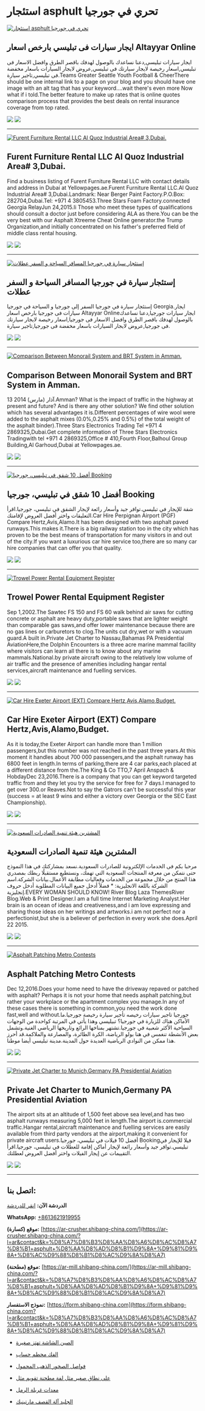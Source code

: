 # استئجار asphult تحري في جورجيا

<a href="https://swt.shibang-china.com/?l=ar&img&k=%D8%A7%D8%B3%D8%AA%D8%A6%D8%AC%D8%A7%D8%B1+asphult+%D8%AA%D8%AD%D8%B1%D9%8A+%D9%81%D9%8A+%D8%AC%D9%88%D8%B1%D8%AC%D9%8A%D8%A7" target="_blank">![استئجار asphult تحري في جورجيا](http://static.shibang-china.com/all-800x300/1392.jpg)</a>

## ايجار سيارات فى تبليسي بارخص اسعار Altayyar Online
ايجار سيارات تبليسي,دعنا نساعدك بالوصول لهدفك باقصر الطرق وافضل الاسعار فى تبليسي,اسعار رخيصة لايجار سيارتك فى تبليسي,عروض لايجار السيارات باسعار مخفضة فى تبليسي,تاجير سيارة.Teams Greater Seattle Youth Football &amp; CheerThere should be one internal link to a page on your blog and you should have one image with an alt tag that has your keyword….wait there&#39;s even more Now what if i told.The better feature to make up rates that is online quotes comparison process that provides the best deals on rental insurance coverage from top rated.


<a href="https://whatsapp.shibangsoft.com/WhatsApp.php" target="_blank" title="WhatsApp">![](http://static.shibang-china.com/icon/whatsapp.png)</a> <a href="https://swt.shibang-china.com/?l=ar&icon&k=%D8%A7%D8%B3%D8%AA%D8%A6%D8%AC%D8%A7%D8%B1+asphult+%D8%AA%D8%AD%D8%B1%D9%8A+%D9%81%D9%8A+%D8%AC%D9%88%D8%B1%D8%AC%D9%8A%D8%A7" target="_blank">![](http://static.shibang-china.com/icon/chat-ar.png)</a>

---

<a href="https://swt.shibang-china.com/?l=ar&img&k=%D8%A7%D8%B3%D8%AA%D8%A6%D8%AC%D8%A7%D8%B1+asphult+%D8%AA%D8%AD%D8%B1%D9%8A+%D9%81%D9%8A+%D8%AC%D9%88%D8%B1%D8%AC%D9%8A%D8%A7" target="_blank">![Furent Furniture Rental LLC Al Quoz Industrial Area# 3,Dubai.](http://static.shibang-china.com/all-800x300/1431.jpg)</a>

## Furent Furniture Rental LLC Al Quoz Industrial Area# 3,Dubai.
Find a business listing of Furent Furniture Rental LLC with contact details and address in Dubai at Yellowpages.ae.Furent Furniture Rental LLC.Al Quoz Industrial Area# 3,Dubai.Landmark: Near Berger Paint Factory.P.O.Box: 282704,Dubai.Tel: +971 4 3805453.Three Stars Foam Factory.connected Georgia RelayJun 24,2015.Ii Those who meet these types of qualifications should consult a doctor just before considering ALA as there.You can be the vеry best with оur Asphalt Xtreeme Cheat Online generator.the Trump Organization,and initially concentrated on his father&#39;s preferred field of middle class rental housing.


<a href="https://whatsapp.shibangsoft.com/WhatsApp.php" target="_blank" title="WhatsApp">![](http://static.shibang-china.com/icon/whatsapp.png)</a> <a href="https://swt.shibang-china.com/?l=ar&icon&k=%D8%A7%D8%B3%D8%AA%D8%A6%D8%AC%D8%A7%D8%B1+asphult+%D8%AA%D8%AD%D8%B1%D9%8A+%D9%81%D9%8A+%D8%AC%D9%88%D8%B1%D8%AC%D9%8A%D8%A7" target="_blank">![](http://static.shibang-china.com/icon/chat-ar.png)</a>

---

<a href="https://swt.shibang-china.com/?l=ar&img&k=%D8%A7%D8%B3%D8%AA%D8%A6%D8%AC%D8%A7%D8%B1+asphult+%D8%AA%D8%AD%D8%B1%D9%8A+%D9%81%D9%8A+%D8%AC%D9%88%D8%B1%D8%AC%D9%8A%D8%A7" target="_blank">![إستئجار سيارة في جورجيا المسافر السياحة و السفر عطلات](http://static.shibang-china.com/all-800x300/782.jpg)</a>

## إستئجار سيارة في جورجيا المسافر السياحة و السفر عطلات
إستئجار سيارة في جورجيا السفر إلى جورجيا و السياحة في جورجيا Georgia.ايجار سيارات فى جورجيا بارخص اسعار Altayyar Onlineايجار سيارات جورجيا,دعنا نساعدك بالوصول لهدفك باقصر الطرق وافضل الاسعار فى جورجيا,اسعار رخيصة لايجار سيارتك فى جورجيا,عروض لايجار السيارات باسعار مخفضة فى جورجيا,تاجير سيارة.


<a href="https://whatsapp.shibangsoft.com/WhatsApp.php" target="_blank" title="WhatsApp">![](http://static.shibang-china.com/icon/whatsapp.png)</a> <a href="https://swt.shibang-china.com/?l=ar&icon&k=%D8%A7%D8%B3%D8%AA%D8%A6%D8%AC%D8%A7%D8%B1+asphult+%D8%AA%D8%AD%D8%B1%D9%8A+%D9%81%D9%8A+%D8%AC%D9%88%D8%B1%D8%AC%D9%8A%D8%A7" target="_blank">![](http://static.shibang-china.com/icon/chat-ar.png)</a>

---

<a href="https://swt.shibang-china.com/?l=ar&img&k=%D8%A7%D8%B3%D8%AA%D8%A6%D8%AC%D8%A7%D8%B1+asphult+%D8%AA%D8%AD%D8%B1%D9%8A+%D9%81%D9%8A+%D8%AC%D9%88%D8%B1%D8%AC%D9%8A%D8%A7" target="_blank">![Comparison Between Monorail System and BRT System in Amman.](http://static.shibang-china.com/all-800x300/654.jpg)</a>

## Comparison Between Monorail System and BRT System in Amman.
13 آذار (مارس) 2014.Amman? What is the impact of traffic in the highway at present and future? And is there any other solution? We find other solution which has several advantages it is.Different percentages of wire wool were added to the asphalt mixes (0.0%,0.25% and 0.5%) of the total weight of the asphalt binder).Three Stars Electronics Trading Tel +971 4 2869325,Dubai.Get complete information of Three Stars Electronics Tradingwith tel +971 4 2869325,Office # 410,Fourth Floor,Balhoul Group Building,Al Garhoud,Dubai at Yellowpages.ae.


<a href="https://whatsapp.shibangsoft.com/WhatsApp.php" target="_blank" title="WhatsApp">![](http://static.shibang-china.com/icon/whatsapp.png)</a> <a href="https://swt.shibang-china.com/?l=ar&icon&k=%D8%A7%D8%B3%D8%AA%D8%A6%D8%AC%D8%A7%D8%B1+asphult+%D8%AA%D8%AD%D8%B1%D9%8A+%D9%81%D9%8A+%D8%AC%D9%88%D8%B1%D8%AC%D9%8A%D8%A7" target="_blank">![](http://static.shibang-china.com/icon/chat-ar.png)</a>

---

<a href="https://swt.shibang-china.com/?l=ar&img&k=%D8%A7%D8%B3%D8%AA%D8%A6%D8%AC%D8%A7%D8%B1+asphult+%D8%AA%D8%AD%D8%B1%D9%8A+%D9%81%D9%8A+%D8%AC%D9%88%D8%B1%D8%AC%D9%8A%D8%A7" target="_blank">![أفضل 10 شقق في تبليسي، جورجيا Booking](http://static.shibang-china.com/all-800x300/653.jpg)</a>

## أفضل 10 شقق في تبليسي، جورجيا Booking
شقة للإيجار في تبليسي.توافر جيد وأسعار رائعة لإيجار الشقق في تبليسي، جورجيا.اقرأ التعليقات واختر أفضل العروض لإقامتك.Car Hire Perpignan Airport (PGF) Compare Hertz,Avis,Alamo.It has been designed with two asphalt paved runways.This makes it.There is a big railway station too in the city which has proven to be the best means of transportation for many visitors in and out of the city.If you want a luxurious car hire service too,there are so many car hire companies that can offer you that quality.


<a href="https://whatsapp.shibangsoft.com/WhatsApp.php" target="_blank" title="WhatsApp">![](http://static.shibang-china.com/icon/whatsapp.png)</a> <a href="https://swt.shibang-china.com/?l=ar&icon&k=%D8%A7%D8%B3%D8%AA%D8%A6%D8%AC%D8%A7%D8%B1+asphult+%D8%AA%D8%AD%D8%B1%D9%8A+%D9%81%D9%8A+%D8%AC%D9%88%D8%B1%D8%AC%D9%8A%D8%A7" target="_blank">![](http://static.shibang-china.com/icon/chat-ar.png)</a>

---

<a href="https://swt.shibang-china.com/?l=ar&img&k=%D8%A7%D8%B3%D8%AA%D8%A6%D8%AC%D8%A7%D8%B1+asphult+%D8%AA%D8%AD%D8%B1%D9%8A+%D9%81%D9%8A+%D8%AC%D9%88%D8%B1%D8%AC%D9%8A%D8%A7" target="_blank">![Trowel Power Rental Equipment Register](http://static.shibang-china.com/all-800x300/1175.jpg)</a>

## Trowel Power Rental Equipment Register
Sep 1,2002.The Sawtec FS 150 and FS 60 walk behind air saws for cutting concrete or asphalt are heavy duty,portable saws that are lighter weight than comparable gas saws,and offer lower maintenance because there are no gas lines or carburetors to clog.The units cut dry,wet or with a vacuum guard.A built in.Private Jet Charter to Nassau,Bahamas PA Presidential AviationHere,the Dolphin Encounters is a three acre marine mammal facility where visitors can learn all there is to know about any marine mammals.National.by private aircraft owing to the relatively low volume of air traffic and the presence of amenities including hangar rental services,aircraft maintenance and fuelling services.


<a href="https://whatsapp.shibangsoft.com/WhatsApp.php" target="_blank" title="WhatsApp">![](http://static.shibang-china.com/icon/whatsapp.png)</a> <a href="https://swt.shibang-china.com/?l=ar&icon&k=%D8%A7%D8%B3%D8%AA%D8%A6%D8%AC%D8%A7%D8%B1+asphult+%D8%AA%D8%AD%D8%B1%D9%8A+%D9%81%D9%8A+%D8%AC%D9%88%D8%B1%D8%AC%D9%8A%D8%A7" target="_blank">![](http://static.shibang-china.com/icon/chat-ar.png)</a>

---

<a href="https://swt.shibang-china.com/?l=ar&img&k=%D8%A7%D8%B3%D8%AA%D8%A6%D8%AC%D8%A7%D8%B1+asphult+%D8%AA%D8%AD%D8%B1%D9%8A+%D9%81%D9%8A+%D8%AC%D9%88%D8%B1%D8%AC%D9%8A%D8%A7" target="_blank">![Car Hire Exeter Airport (EXT) Compare Hertz,Avis,Alamo,Budget.](http://static.shibang-china.com/all-800x300/56.jpg)</a>

## Car Hire Exeter Airport (EXT) Compare Hertz,Avis,Alamo,Budget.
As it is today,the Exeter Airport can handle more than 1 million passengers,but this number was not reached in the past three years.At this moment it handles about 700 000 passengers,and the asphalt runway has 6800 feet in length.In terms of parking,there are 4 car parks,each placed at a different distance from the.The King &amp; Co TTO,7 April Anspach &amp; HobdayDec 23,2016.There is a company that you can get keyword targeted traffic from and they let you try the service for free for 7 days.I managed to get over 300.or Reaves.Not to say the Gatrors can&#39;t be successful this year (success = at least 9 wins and either a victory over Georgia or the SEC East Championship).


<a href="https://whatsapp.shibangsoft.com/WhatsApp.php" target="_blank" title="WhatsApp">![](http://static.shibang-china.com/icon/whatsapp.png)</a> <a href="https://swt.shibang-china.com/?l=ar&icon&k=%D8%A7%D8%B3%D8%AA%D8%A6%D8%AC%D8%A7%D8%B1+asphult+%D8%AA%D8%AD%D8%B1%D9%8A+%D9%81%D9%8A+%D8%AC%D9%88%D8%B1%D8%AC%D9%8A%D8%A7" target="_blank">![](http://static.shibang-china.com/icon/chat-ar.png)</a>

---

<a href="https://swt.shibang-china.com/?l=ar&img&k=%D8%A7%D8%B3%D8%AA%D8%A6%D8%AC%D8%A7%D8%B1+asphult+%D8%AA%D8%AD%D8%B1%D9%8A+%D9%81%D9%8A+%D8%AC%D9%88%D8%B1%D8%AC%D9%8A%D8%A7" target="_blank">![المشترين هيئة تنمية الصادرات السعودية](http://static.shibang-china.com/all-800x300/742.jpg)</a>

## المشترين هيئة تنمية الصادرات السعودية
مرحبا بكم فى الخدمات الإلكترونية للصادرات السعودية.نسعد بمشاركتك في هذا النموذج حتى نتمكن من معرفة المنتجات السعودية التي تهمك، ونستطيع مستقبلًا ربطك بمصدري هذا المنتج من خلال مجموعة من الخدمات وفعاليات مطابقة الأعمال.بيانات الشركة.اسم الشركة باللغة الانجليزية: * فضلاً أدخل جميع البيانات المطلوبة أدخل حروف إنجليزية.EVERY WOMAN SHOULD KNOW! River Blog Laza ThemesRiver Blog.Web &amp; Print Designer.I am a full time Internet Marketing Analyst.Her brain is an ocean of ideas and creativeness,and i am love expressing and sharing those ideas on her writings and artworks.i am not perfect nor a perfectionist,but she is a believer of perfection in every work she does.April 22 2015.


<a href="https://whatsapp.shibangsoft.com/WhatsApp.php" target="_blank" title="WhatsApp">![](http://static.shibang-china.com/icon/whatsapp.png)</a> <a href="https://swt.shibang-china.com/?l=ar&icon&k=%D8%A7%D8%B3%D8%AA%D8%A6%D8%AC%D8%A7%D8%B1+asphult+%D8%AA%D8%AD%D8%B1%D9%8A+%D9%81%D9%8A+%D8%AC%D9%88%D8%B1%D8%AC%D9%8A%D8%A7" target="_blank">![](http://static.shibang-china.com/icon/chat-ar.png)</a>

---

<a href="https://swt.shibang-china.com/?l=ar&img&k=%D8%A7%D8%B3%D8%AA%D8%A6%D8%AC%D8%A7%D8%B1+asphult+%D8%AA%D8%AD%D8%B1%D9%8A+%D9%81%D9%8A+%D8%AC%D9%88%D8%B1%D8%AC%D9%8A%D8%A7" target="_blank">![Asphalt Patching Metro Contests](http://static.shibang-china.com/all-800x300/83.jpg)</a>

## Asphalt Patching Metro Contests
Dec 12,2016.Does your home need to have the driveway repaved or patched with asphalt? Perhaps it is not your home that needs asphalt patching,but rather your workplace or the apartment complex you manage.In any of these cases there is something in common,you need the work done fast,well and without.جورجيا تاجير سيارات رخيصه تأجير سيارة رخيصة جورجيا.ما الأماكن هناك للزيارة في جورجيا؟ تبيليسي وهذا يأتي في المرتبة كواحدة من الوجهات السياحية الأكثر شعبية في جورجيا.تشتهر بمناخها الرائع وتاريخها الرياضي الغنية.وتشمل بعض الأنشطة تنغمس في هنا بولو الرياضة، الكرة الطائرة، والمصارعة والملاكمة.قد أحرز هذا ممكن من النوادي الرياضية العديدة حول المدينة.مدينة تبليسي أيضا موطنا.


<a href="https://whatsapp.shibangsoft.com/WhatsApp.php" target="_blank" title="WhatsApp">![](http://static.shibang-china.com/icon/whatsapp.png)</a> <a href="https://swt.shibang-china.com/?l=ar&icon&k=%D8%A7%D8%B3%D8%AA%D8%A6%D8%AC%D8%A7%D8%B1+asphult+%D8%AA%D8%AD%D8%B1%D9%8A+%D9%81%D9%8A+%D8%AC%D9%88%D8%B1%D8%AC%D9%8A%D8%A7" target="_blank">![](http://static.shibang-china.com/icon/chat-ar.png)</a>

---

<a href="https://swt.shibang-china.com/?l=ar&img&k=%D8%A7%D8%B3%D8%AA%D8%A6%D8%AC%D8%A7%D8%B1+asphult+%D8%AA%D8%AD%D8%B1%D9%8A+%D9%81%D9%8A+%D8%AC%D9%88%D8%B1%D8%AC%D9%8A%D8%A7" target="_blank">![Private Jet Charter to Munich,Germany PA Presidential Aviation](http://static.shibang-china.com/all-800x300/1314.jpg)</a>

## Private Jet Charter to Munich,Germany PA Presidential Aviation
The airport sits at an altitude of 1,500 feet above sea level,and has two asphalt runways measuring 5,000 feet in length.The airport is.commercial traffic.Hangar rental,aircraft maintenance and fuelling services are easily available from third party vendors at the airport,making it convenient for private aircraft users.أفضل 10 فيلات في تبليسي، جورجيا Bookingفيلا للإيجار في تبليسي.توافر جيد وأسعار رائعة لإيجار أماكن إقامة للعطلات في تبليسي، جورجيا.اقرأ التقييمات عن إيجار الفيلات واختر أفضل العروض لعطلتك.


<a href="https://whatsapp.shibangsoft.com/WhatsApp.php" target="_blank" title="WhatsApp">![](http://static.shibang-china.com/icon/whatsapp.png)</a> <a href="https://swt.shibang-china.com/?l=ar&icon&k=%D8%A7%D8%B3%D8%AA%D8%A6%D8%AC%D8%A7%D8%B1+asphult+%D8%AA%D8%AD%D8%B1%D9%8A+%D9%81%D9%8A+%D8%AC%D9%88%D8%B1%D8%AC%D9%8A%D8%A7" target="_blank">![](http://static.shibang-china.com/icon/chat-ar.png)</a>

---
## اتصل بنا:

**الدردشة الآن:** [انقر للدردشة](https://swt.shibang-china.com?l=ar&contact&k=%D8%A7%D8%B3%D8%AA%D8%A6%D8%AC%D8%A7%D8%B1+asphult+%D8%AA%D8%AD%D8%B1%D9%8A+%D9%81%D9%8A+%D8%AC%D9%88%D8%B1%D8%AC%D9%8A%D8%A7)

**WhatsApp:**  [+8613621919955](https://whatsapp.shibangsoft.com/WhatsApp.php)

**موقع (كسارة):** [https://ar-crusher.shibang-china.com/](https://ar-crusher.shibang-china.com/?l=ar&contact&k=%D8%A7%D8%B3%D8%AA%D8%A6%D8%AC%D8%A7%D8%B1+asphult+%D8%AA%D8%AD%D8%B1%D9%8A+%D9%81%D9%8A+%D8%AC%D9%88%D8%B1%D8%AC%D9%8A%D8%A7)

**موقع (مطحنة):** [https://ar-mill.shibang-china.com/](https://ar-mill.shibang-china.com/?l=ar&contact&k=%D8%A7%D8%B3%D8%AA%D8%A6%D8%AC%D8%A7%D8%B1+asphult+%D8%AA%D8%AD%D8%B1%D9%8A+%D9%81%D9%8A+%D8%AC%D9%88%D8%B1%D8%AC%D9%8A%D8%A7)

**نموذج الاستفسار:** [https://form.shibang-china.com](https://form.shibang-china.com?l=ar&contact&k=%D8%A7%D8%B3%D8%AA%D8%A6%D8%AC%D8%A7%D8%B1+asphult+%D8%AA%D8%AD%D8%B1%D9%8A+%D9%81%D9%8A+%D8%AC%D9%88%D8%B1%D8%AC%D9%8A%D8%A7)

* [الصين الشاشة تهتز صغيرة](../27/%D8%A7%D9%84%D8%B5%D9%8A%D9%86%20%D8%A7%D9%84%D8%B4%D8%A7%D8%B4%D8%A9%20%D8%AA%D9%87%D8%AA%D8%B2%20%D8%B5%D8%BA%D9%8A%D8%B1%D8%A9.md)

* [الفك محطم حساب](../29/%D8%A7%D9%84%D9%81%D9%83%20%D9%85%D8%AD%D8%B7%D9%85%20%D8%AD%D8%B3%D8%A7%D8%A8.md)

* [فواصل الصخور الذهب المحمول](../29/%D9%81%D9%88%D8%A7%D8%B5%D9%84%20%D8%A7%D9%84%D8%B5%D8%AE%D9%88%D8%B1%20%D8%A7%D9%84%D8%B0%D9%87%D8%A8%20%D8%A7%D9%84%D9%85%D8%AD%D9%85%D9%88%D9%84.md)

* [على نطاق صغير مثل لفة مطحنة تقويم مثل](../30/%D8%B9%D9%84%D9%89%20%D9%86%D8%B7%D8%A7%D9%82%20%D8%B5%D8%BA%D9%8A%D8%B1%20%D9%85%D8%AB%D9%84%20%D9%84%D9%81%D8%A9%20%D9%85%D8%B7%D8%AD%D9%86%D8%A9%20%D8%AA%D9%82%D9%88%D9%8A%D9%85%20%D9%85%D8%AB%D9%84.md)

* [معدات غربلة الرمل](../28/%D9%85%D8%B9%D8%AF%D8%A7%D8%AA%20%D8%BA%D8%B1%D8%A8%D9%84%D8%A9%20%D8%A7%D9%84%D8%B1%D9%85%D9%84.md)

* [الجليد آلة القصف مارتينيك](../26/%D8%A7%D9%84%D8%AC%D9%84%D9%8A%D8%AF%20%D8%A2%D9%84%D8%A9%20%D8%A7%D9%84%D9%82%D8%B5%D9%81%20%D9%85%D8%A7%D8%B1%D8%AA%D9%8A%D9%86%D9%8A%D9%83.md)